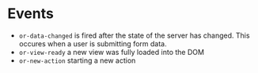 # Events

- `or-data-changed` is fired after the state of the server has changed. This occures when a user is submitting form data.
- `or-view-ready` a new view was fully loaded into the DOM
- `or-new-action` starting a new action